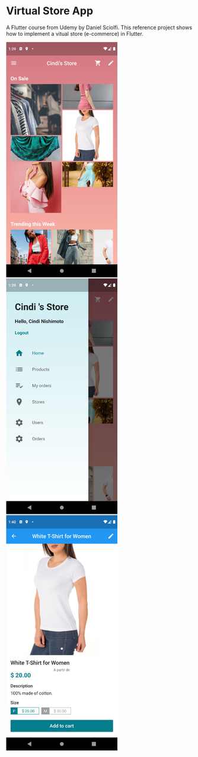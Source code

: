 # Virtual Store App

A Flutter course from Udemy by Daniel Sciolfi.
This reference project shows how to implement a vitual store (e-commerce) in Flutter.
<p float="left">
  <img src="web/icons/pic_1.png" width="300" />
  <img src="web/icons/pic_2.png" width="300" />
  <img src="web/icons/pic_3.png" width="300" />
</p>

